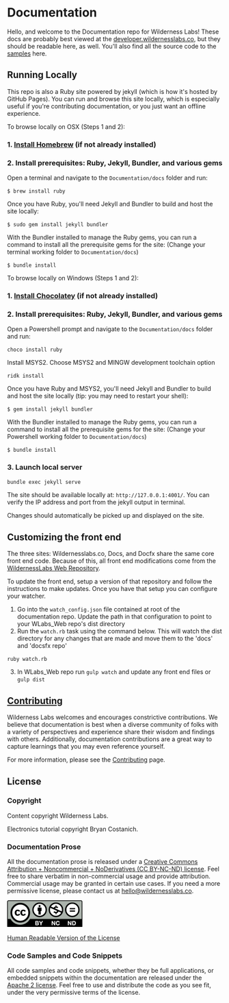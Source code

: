 # Documentation

Hello, and welcome to the Documentation repo for Wilderness Labs! These docs are probably best viewed at the [developer.wildernesslabs.co](http://developer.wildernesslabs.co), but they should be readable here, as well. You'll also find all the source code to the [samples](samples/) here.


## Running Locally

This repo is also a Ruby site powered by jekyll (which is how it's hosted by GitHub Pages). You can run and browse this site locally, which is especially useful if you're contributing documentation, or you just want an offline experience.

To browse locally on OSX (Steps 1 and 2):

### 1. [Install Homebrew](https://brew.sh/) (if not already installed)

### 2. Install prerequisites: Ruby, Jekyll, Bundler, and various gems

Open a terminal and navigate to the `Documentation/docs` folder and run:

```
$ brew install ruby
```

Once you have Ruby, you'll need Jekyll and Bundler to build and host the site locally:

```
$ sudo gem install jekyll bundler
```

With the Bundler installed to manage the Ruby gems, you can run a command to install all the prerequisite gems for the site:
(Change your terminal working folder to `Documentation/docs`)

```
$ bundle install
```

To browse locally on Windows (Steps 1 and 2):

### 1. [Install Chocolatey](https://chocolatey.org/install) (if not already installed)

### 2. Install prerequisites: Ruby, Jekyll, Bundler, and various gems

Open a Powershell prompt and navigate to the `Documentation/docs` folder and run:

```
choco install ruby
```

Install MSYS2. Choose MSYS2 and MINGW development toolchain option

```
ridk install
```

Once you have Ruby and MSYS2, you'll need Jekyll and Bundler to build and host the site locally (tip: you may need to restart your shell):

```
$ gem install jekyll bundler
```

With the Bundler installed to manage the Ruby gems, you can run a command to install all the prerequisite gems for the site:
(Change your Powershell working folder to `Documentation/docs`)

```
$ bundle install
```

### 3. Launch local server

```
bundle exec jekyll serve
```
The site should be available locally at: `http://127.0.0.1:4001/`. You can verify the IP address and port from the jekyll output in terminal.

Changes should automatically be picked up and displayed on the site.

## Customizing the front end

The three sites: Wildernesslabs.co, Docs, and Docfx share the same core front end code. Because of this, all front end modifications come from the [WildernessLabs Web Repository](https://github.com/WildernessLabs/WLabs_Web).

To update the front end, setup a version of that repository and follow the instructions to make updates. Once you have that setup you can configure your watcher.

1. Go into the `watch_config.json` file contained at root of the documentation repo. Update the path in that configuration to point to your WLabs_Web repo's dist directory
2. Run the `watch.rb` task using the command below. This will watch the dist directory for any changes that are made and move them to the 'docs' and 'docsfx repo'

```
ruby watch.rb
```

3. In WLabs_Web repo run `gulp watch` and update any front end files or `gulp dist`


## [Contributing](Contributing)

Wilderness Labs welcomes and encourages constrictive contributions. We believe that documentation is best when a diverse community of folks with a variety of perspectives and experience share their wisdom and findings with others. Additionally, documentation contributions are a great way to capture learnings that you may even reference yourself.

For more information, please see the [Contributing](Contributing) page.

## License

### Copyright

Content copyright Wilderness Labs.

Electronics tutorial copyright Bryan Costanich.

### Documentation Prose

All the documentation prose is released under a [Creative Commons
Attribution + Noncommercial + NoDerivatives (CC BY-NC-ND) license](Licenses/CreativeCommons_BY_NC_ND.md). Feel free to share verbatim in non-commercial usage and provide attribution. Commercial usage may be granted in certain use cases. If you need a more permissive license, please contact us at [hello@wildernesslabs.co](mailto:hello@wildernesslabs.co).

![Creative Commons BY-NC-ND Logo](Licenses/Cc-by-nc-nd_icon.png)

[Human Readable Version of the License](https://creativecommons.org/licenses/by-nc-nd/4.0/)

### Code Samples and Code Snippets

All code samples and code snippets, whether they be full applications, or embedded snippets within the documentation are released under the [Apache 2 license](Licenses/Apache2_License.md). Feel free to use and distribute the code as you see fit, under the very permissive terms of the license.
